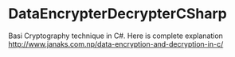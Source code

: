 # DataEncrypterDecrypterCSharp
Basi Cryptography technique in C#. Here is complete explanation http://www.janaks.com.np/data-encryption-and-decryption-in-c/
